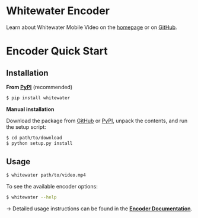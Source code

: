 # Whitewater Encoder

Learn about Whitewater Mobile Video on the [homepage](https://samiare.github.io/whitewater-mobile-video/) or on [GitHub](https://github.com/samiare/whitewater-mobile-video).

# Encoder Quick Start

## Installation

**From [PyPI](http://pypi.python.org)** (recommended)

```bash
$ pip install whitewater
```

**Manual installation**

Download the package from [GitHub](https://github.com/samiare/whitewater-encoder/releases/latest) or [PyPI](https://pypi.python.org/pypi/whitewater#downloads), unpack the contents, and run the setup script:

```bash
$ cd path/to/download
$ python setup.py install
```

## Usage

```bash
$ whitewater path/to/video.mp4
```

To see the available encoder options:

```bash
$ whitewater --help
```

→ Detailed usage instructions can be found in the **[Encoder Documentation](https://github.com/samiare/whitewater-encoder/wiki)**.
